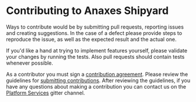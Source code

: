 # Contributing to Anaxes Shipyard

Ways to contribute would be by submitting pull requests, reporting issues and creating suggestions.
In the case of a defect please provide steps to reproduce the issue, as well as the expected result and the actual one.

If you'd like a hand at trying to implement features yourself, please validate your changes by running the tests.
Also pull requests should contain tests whenever possible.

As a contributor you must sign a [contribution agreement](https://cla-assistant.io/Alfresco/alfresco-anaxes-shipyard). Please review the guidelines for [submitting contributions](https://community.alfresco.com/docs/DOC-6269-submitting-contributions). After reviewing the guidelines, if you have any questions about making a contribution you can contact us on the [Platform Services](https://gitter.im/Alfresco/platform-services) gitter channel.
